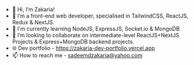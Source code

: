- 👋 Hi, I’m Zakaria!
- 👀 I’m a front-end web developer, specialised in TailwindCSS, ReactJS, Redux & NextJS.
- 🌱 I'm currently learning NodeJS, ExpressJS, Socket.io & MongoDB
- 💞️ I’m looking to collaborate on intermediate-level ReactJS+NextJS Projects & Express+MongoDB backend projects.
- 🌐 Dev portfolio - https://zakaria-dev-portfolio.vercel.app
- 📫 How to reach me - sadeemdzakaria@yahoo.com

<!---
ZakariaZack98/ZakariaZack98 is a ✨ special ✨ repository because its `README.md` (this file) appears on your GitHub profile.
You can click the Preview link to take a look at your changes.
--->
